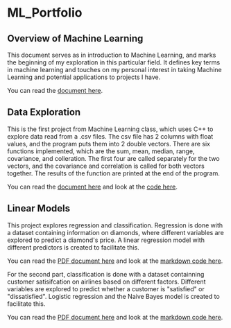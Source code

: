 # ML_Portfolio

## Overview of Machine Learning

This document serves as in introduction to Machine Learning, and marks the beginning of my exploration in this particular field. It defines key terms in machine learning and touches on my personal interest in taking Machine Learning and potential applications to projects I have.

You can read the [document here](ml_overview.pdf).

## Data Exploration

This is the first project from Machine Learning class, which uses C++ to explore data read from a .csv files. The csv file has 2 columns with float values, and the program puts them into 2 double vectors. There are six functions implemented, which are the sum, mean, median, range, covariance, and colleration. The first four are called separately for the two vectors, and the covariance and correlation is called for both vectors together. The results of the function are printed at the end of the program.

You can read the [document here](https://github.com/meintgl/ML_Portfolio/blob/main/Data%20Exploration/dataExploration.pdf) and look at the [code here](https://github.com/meintgl/ML_Portfolio/blob/main/Data%20Exploration/dataExploration.cpp).

## Linear Models
This project explores regression and classification. Regression is done with a dataset containing information on diamonds, where different variables are explored to predict a diamond's price. A linear regression model with different predictors is created to facilitate this.

You can read the [PDF document here](https://github.com/meintgl/ML_Portfolio/blob/main/Linear%20Model%20Project/Regression.pdf) and look at the [markdown code here](https://github.com/meintgl/ML_Portfolio/blob/main/Linear%20Model%20Project/Regression.Rmd).

For the second part, classification is done with a dataset containning customer satisifcation on airlines based on different factors. Different variables are explored to predict whether a customer is "satisfied" or "dissatisfied". Logistic regression and the Naive Bayes model is created to facilitate this.

You can read the [PDF document here](https://github.com/meintgl/ML_Portfolio/blob/main/Linear%20Model%20Project/Classification.pdf) and look at the [markdown code here](https://github.com/meintgl/ML_Portfolio/blob/main/Linear%20Model%20Project/Classification.Rmd).
